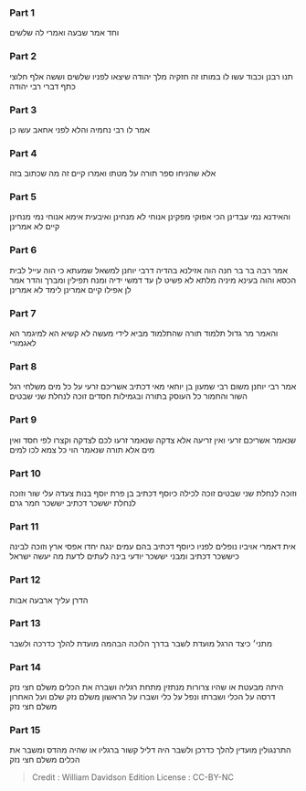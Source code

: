 
### Part 1
וחד אמר שבעה ואמרי לה שלשים

### Part 2
תנו רבנן וכבוד עשו לו במותו זה חזקיה מלך יהודה שיצאו לפניו שלשים וששה אלף חלוצי כתף דברי רבי יהודה

### Part 3
אמר לו רבי נחמיה והלא לפני אחאב עשו כן

### Part 4
אלא שהניחו ספר תורה על מטתו ואמרו קיים זה מה שכתוב בזה

### Part 5
והאידנא נמי עבדינן הכי אפוקי מפקינן אנוחי לא מנחינן ואיבעית אימא אנוחי נמי מנחינן קיים לא אמרינן

### Part 6
אמר רבה בר בר חנה הוה אזילנא בהדיה דרבי יוחנן למשאל שמעתא כי הוה עייל לבית הכסא והוה בעינא מיניה מלתא לא פשיט לן עד דמשי ידיה ומנח תפילין ומברך והדר אמר לן אפילו קיים אמרינן לימד לא אמרינן

### Part 7
והאמר מר גדול תלמוד תורה שהתלמוד מביא לידי מעשה לא קשיא הא למיגמר הא לאגמורי

### Part 8
אמר רבי יוחנן משום רבי שמעון בן יוחאי מאי דכתיב אשריכם זרעי על כל מים משלחי רגל השור והחמור כל העוסק בתורה ובגמילות חסדים זוכה לנחלת שני שבטים

### Part 9
שנאמר אשריכם זרעי ואין זריעה אלא צדקה שנאמר זרעו לכם לצדקה וקצרו לפי חסד ואין מים אלא תורה שנאמר הוי כל צמא לכו למים

### Part 10
וזוכה לנחלת שני שבטים זוכה לכילה כיוסף דכתיב בן פרת יוסף בנות צעדה עלי שור וזוכה לנחלת יששכר דכתיב יששכר חמר גרם

### Part 11
אית דאמרי אויביו נופלים לפניו כיוסף דכתיב בהם עמים ינגח יחדו אפסי ארץ וזוכה לבינה כיששכר דכתיב ומבני יששכר יודעי בינה לעתים לדעת מה יעשה ישראל

### Part 12
הדרן עליך ארבעה אבות

### Part 13
מתני׳ כיצד הרגל מועדת לשבר בדרך הלוכה הבהמה מועדת להלך כדרכה ולשבר

### Part 14
היתה מבעטת או שהיו צרורות מנתזין מתחת רגליה ושברה את הכלים משלם חצי נזק דרסה על הכלי ושברתו ונפל על כלי ושברו על הראשון משלם נזק שלם ועל האחרון משלם חצי נזק

### Part 15
התרנגולין מועדין להלך כדרכן ולשבר היה דליל קשור ברגליו או שהיה מהדס ומשבר את הכלים משלם חצי נזק

>Credit : William Davidson Edition
>License : CC-BY-NC